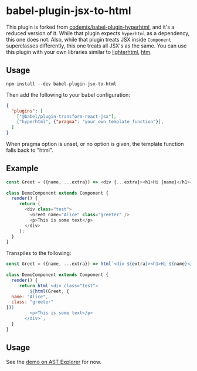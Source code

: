 # babel-plugin-jsx-to-html

This plugin is forked from [codemix/babel-plugin-hyperhtml](https://github.com/codemix/babel-plugin-hyperhtml), and it's a reduced version of it. While that plugin expects `hyperhtml` as a dependency, this one does not. Also, while that plugin treats JSX inside `Component` superclasses differently, this one treats all JSX's as the same. You can use this plugin with your own libraries similar to [lighterhtml](https://github.com/WebReflection/lighterhtml), [htm](https://github.com/developit/htm). 

## Usage

```
npm install --dev babel-plugin-jsx-to-html
```

Then add the following to your babel configuration:

```json
{
  "plugins": [
    ["@babel/plugin-transform-react-jsx"],
    ["hyperhtml", {"pragma": "your_own_template_function"}],
  ]
}
```
When pragma option is unset, or no option is given, the template function falls back to "html".

## Example

```js
const Greet = ({name, ...extra}) => <div {...extra}><h1>Hi {name}</h1></div>
  
class DemoComponent extends Component {
  render() {
     return (
       <div class="test">
         <Greet name="Alice" class="greeter" />
         <p>This is some text</p>
       </div>
     );
  }
}
```
Transpiles to the following:

```js
const Greet = ({name, ...extra}) => html`<div ${extra}><h1>Hi ${name}</h1></div>`
  
class DemoComponent extends Component {
  render() {
     return html`<div class="test">
         ${html(Greet, {
  name: "Alice",
  class: "greeter"
})}
         <p>This is some text</p>
       </div>`;
  }
}
```

## Usage

See the [demo on AST Explorer](https://astexplorer.net/#/gist/bd0aaf31811a4f68e637c330d0472391/27bce72aac5a3c41b5bb7b1b4cfcac0885abc423) for now.
